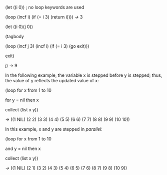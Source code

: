  



(let ((i 0)) ; no loop keywords are used 



(loop (incf i) (if (= i 3) (return i)))) *→* 3 



(let ((i 0)(j 0)) 



(tagbody 



(loop (incf j 3) (incf i) (if (= i 3) (go exit))) 



exit) 



j) *→* 9 



In the following example, the variable x is stepped before y is stepped; thus, the value of y reflects the updated value of x: 



(loop for x from 1 to 10 



for y = nil then x 



collect (list x y)) 



*→* ((1 NIL) (2 2) (3 3) (4 4) (5 5) (6 6) (7 7) (8 8) (9 9) (10 10)) 



In this example, x and y are stepped in *parallel*: 



(loop for x from 1 to 10 



and y = nil then x 



collect (list x y)) 



*→* ((1 NIL) (2 1) (3 2) (4 3) (5 4) (6 5) (7 6) (8 7) (9 8) (10 9)) 




